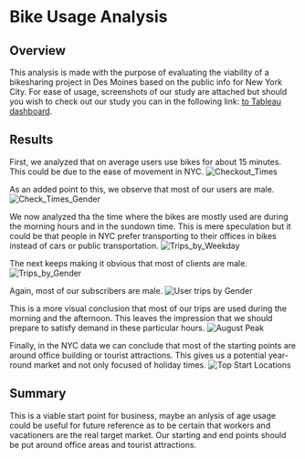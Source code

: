# Bike Usage Analysis

## Overview

This analysis is made with the purpose of evaluating the viability of a bikesharing project in Des Moines based on the public info for New York City. For ease of usage, screenshots of our study are attached but should you wish to check out our study you can in the following link: [to Tableau dashboard](https://public.tableau.com/app/profile/daniel.alvarez2413/viz/BikeSharing_16575078629800/BikesharingStory).

## Results

First, we analyzed that on average users use bikes for about 15 minutes. This could be due to the ease of movement in NYC.
![Checkout_Times](https://user-images.githubusercontent.com/101848882/178182595-296a4476-0539-4baf-896d-77339a0528cd.png)

As an added point to this, we observe that most of our users are male.
![Check_Times_Gender](https://user-images.githubusercontent.com/101848882/178182656-f0f519d6-bd15-4749-a39f-132420c00585.png)

We now analyzed tha the time where the bikes are mostly used are during the morning hours and in the sundown time. This is mere speculation but it could be that people in NYC prefer transporting to their offices in bikes instead of cars or public transportation.
![Trips_by_Weekday](https://user-images.githubusercontent.com/101848882/178183530-0998a133-9940-436f-a2e9-7511b1292340.png)

The next keeps making it obvious that most of clients are male.
![Trips_by_Gender](https://user-images.githubusercontent.com/101848882/178183644-75a916f3-a87a-46ff-8996-9aade1aba25a.png)

Again, most of our subscribers are male.
![User trips by Gender](https://user-images.githubusercontent.com/101848882/178183720-57327476-42ab-4291-b53f-651e0f3fb5b3.png)

This is a more visual conclusion that most of our trips are used during the morning and the afternoon. This leaves the impression that we should prepare to satisfy demand in these particular hours.
![August Peak](https://user-images.githubusercontent.com/101848882/178183859-e0a66563-fb31-40d5-8191-9c97199f95ae.png)

Finally, in the NYC data we can conclude that most of the starting points are around office building or tourist attractions. This gives us a potential year-round market and not only focused of holiday times.
![Top Start Locations](https://user-images.githubusercontent.com/101848882/178184862-b99e7ca2-0d20-45d2-9bc4-0daf7814a5b2.png)

## Summary

This is a viable start point for business, maybe an anlysis of age usage could be useful for future reference as to be certain that workers and vacationers are the real target market. Our starting and end points should be put around office areas and tourist attractions.
